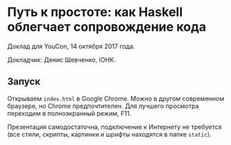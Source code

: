 # Путь к простоте: как Haskell облегчает сопровождение кода

Доклад для YouCon, 14 октября 2017 года.

Докладчик: Денис Шевченко, IOHK.

## Запуск

Открываем `index.html` в Google Chrome. Можно в другом современном браузере,
но Chrome предпочтителен. Для лучшего просмотра переходим в полноэкранный режим, F11.

Презентация самодостаточна, подключение к Интернету не требуется
(все стили, скрипты, картинки и шрифты находятся в папке `static`).

